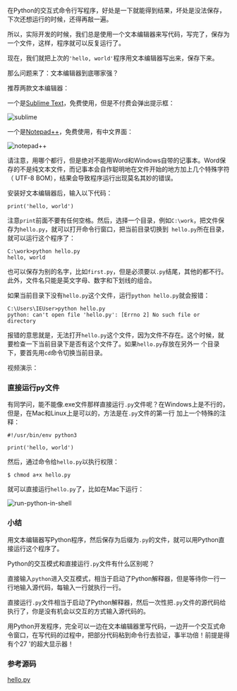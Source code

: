 在Python的交互式命令行写程序，好处是一下就能得到结果，坏处是没法保存，下次还想运行的时候，还得再敲一遍。

所以，实际开发的时候，我们总是使用一个文本编辑器来写代码，写完了，保存为一个文件，这样，程序就可以反复运行了。

现在，我们就把上次的`'hello, world'`程序用文本编辑器写出来，保存下来。

那么问题来了：文本编辑器到底哪家强？

推荐两款文本编辑器：

一个是[Sublime Text](http://www.sublimetext.com/)，免费使用，但是不付费会弹出提示框：

![sublime](http://www.liaoxuefeng.com/files/attachments/0014316432749618f6c01e3df674e4db44799536ce37531000/l)

一个是[Notepad++](http://notepad-plus-plus.org/)，免费使用，有中文界面：

![notepad++](http://www.liaoxuefeng.com/files/attachments/0014316432852715b0ecf4b452c4648a60059f4cfa21059000/l)

请注意，用哪个都行，但是绝对不能用Word和Windows自带的记事本。Word保存的不是纯文本文件，而记事本会自作聪明地在文件开始的地方加上几个特殊字符（
UTF-8 BOM），结果会导致程序运行出现莫名其妙的错误。

安装好文本编辑器后，输入以下代码：

    
    
    print('hello, world')
    

注意`print`前面不要有任何空格。然后，选择一个目录，例如`C:\work`，把文件保存为`hello.py`，就可以打开命令行窗口，把当前目录切换到`
hello.py`所在目录，就可以运行这个程序了：

    
    
    C:\work>python hello.py
    hello, world
    

也可以保存为别的名字，比如`first.py`，但是必须要以`.py`结尾，其他的都不行。此外，文件名只能是英文字母、数字和下划线的组合。

如果当前目录下没有`hello.py`这个文件，运行`python hello.py`就会报错：

    
    
    C:\Users\IEUser>python hello.py
    python: can't open file 'hello.py': [Errno 2] No such file or directory
    

报错的意思就是，无法打开`hello.py`这个文件，因为文件不存在。这个时候，就要检查一下当前目录下是否有这个文件了。如果`hello.py`存放在另外一
个目录下，要首先用`cd`命令切换当前目录。

视频演示：

### 直接运行py文件

有同学问，能不能像.exe文件那样直接运行`.py`文件呢？在Windows上是不行的，但是，在Mac和Linux上是可以的，方法是在`.py`文件的第一行
加上一个特殊的注释：

    
    
    #!/usr/bin/env python3
    
    print('hello, world')
    

然后，通过命令给`hello.py`以执行权限：

    
    
    $ chmod a+x hello.py
    

就可以直接运行`hello.py`了，比如在Mac下运行：

![run-python-in-shell](http://www.liaoxuefeng.com/files/attachments/001387104176573bc75768a559c474a8a69755828c1930a000/0)

### 小结

用文本编辑器写Python程序，然后保存为后缀为`.py`的文件，就可以用Python直接运行这个程序了。

Python的交互模式和直接运行`.py`文件有什么区别呢？

直接输入`python`进入交互模式，相当于启动了Python解释器，但是等待你一行一行地输入源代码，每输入一行就执行一行。

直接运行`.py`文件相当于启动了Python解释器，然后一次性把`.py`文件的源代码给执行了，你是没有机会以交互的方式输入源代码的。

用Python开发程序，完全可以一边在文本编辑器里写代码，一边开一个交互式命令窗口，在写代码的过程中，把部分代码粘到命令行去验证，事半功倍！前提是得有个27
'的超大显示器！

### 参考源码

[hello.py](https://github.com/michaelliao/learn-python3/blob/master/samples/basic/hello.py)

